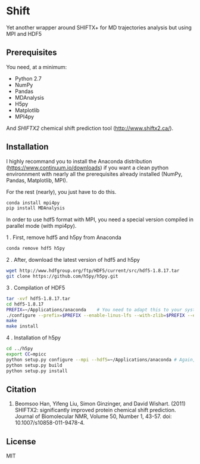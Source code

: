 # Shift
Yet another wrapper around SHIFTX+ for MD trajectories analysis but using MPI and HDF5

## Prerequisites

You need, at a minimum:

* Python 2.7
* NumPy
* Pandas
* MDAnalysis
* H5py
* Matplotlib
* MPI4py

And *SHIFTX2* chemical shift prediction tool (http://www.shiftx2.ca/).

## Installation

I highly recommand you to install the Anaconda distribution (https://www.continuum.io/downloads) if you want a clean python environnment with nearly all the prerequisites already installed (NumPy, Pandas, Matplotlib, MPI).

For the rest (nearly), you just have to do this.
```bash
conda install mpi4py
pip install MDAnalysis
```

In order to use hdf5 format with MPI, you need a special version compiled in parallel mode (with mpi4py).

1 . First, remove hdf5 and h5py from Anaconda
```bash
conda remove hdf5 h5py
```

2 . After, download the latest version of hdf5 and h5py
```bash
wget http://www.hdfgroup.org/ftp/HDF5/current/src/hdf5-1.8.17.tar
git clone https://github.com/h5py/h5py.git
```

3 . Compilation of HDF5
```bash
tar -xvf hdf5-1.8.17.tar
cd hdf5-1.8.17
PREFIX=~/Applications/anaconda    # You need to adapt this to your system
./configure --prefix=$PREFIX --enable-linus-lfs --with-zlib=$PREFIX --enable-parallel --enable-shared
make
make install
```

4 . Installation of h5py
```bash
cd ../h5py
export CC=mpicc
python setup.py configure --mpi --hdf5=~/Applications/anaconda # Again, you have to adapt this
python setup.py build
python setup.py install
```


## Citation
1. Beomsoo Han, Yifeng Liu, Simon Ginzinger, and David Wishart. (2011) SHIFTX2: significantly improved protein chemical shift prediction. Journal of Biomolecular NMR, Volume 50, Number 1, 43-57. doi: 10.1007/s10858-011-9478-4.


## License
MIT